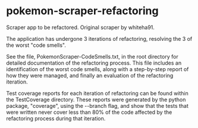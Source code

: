 # pokemon-scraper-refactoring
Scraper app to be refactored. Original scraper by whiteha91.

The application has undergone 3 iterations of refactoring, resolving the 3 of
the worst "code smells".

See the file, PokemonScraper-CodeSmells.txt, in the root directory for detailed 
documentation of the refactoring process.
This file includes an identification of the worst code smells, along with a
step-by-step report of how they were managed, and finally an evaluation of the
refactoring iteration.

Test coverage reports for each iteration of refactoring can be found within the
TestCoverage directory. These reports were generated by the python package,
"coverage", using the --branch flag, and show that the tests that were written
never cover less than 80% of the code affected by the refactoring process
during that iteration.
